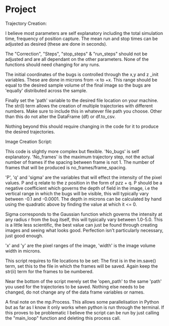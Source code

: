 # Project
Trajectory Creation:

I believe most parameters are self explanatory including the total simulation time, frequency of position capture. 
The mean run and stop times can be adjusted as desired (these are done in seconds).

The "Correction", "Steps", "stop_steps" & "run_steps" should not be adjusted and are all dependant on the other parameters.
None of the functions should need changing for any runs.

The initial coordinates of the bugs is controlled through the x,y and z _init variables. These are done in microns from -x to +x. 
This range should be equal to the desired sample volume of the final image so the bugs are 'equally' distributed across the sample.

Finally set the 'path' variable to the desired file location on your machine. The str(l) term allows the creation of multiple trajectories 
with different numbers. Make sure to include this in whatever file path you choose. Other than this do not alter the DataFrame (df) or df.to_csv.

Nothing beyond this should require changing in the code for it to produce the desired trajectories.

Image Creation Script:

This code is slightly more complex but flexible. 
'No_bugs' is self explanatory.
'No_frames' is the maximum trajectory step, not the actual number of frames if the spacing between frame is not 1. The number of frames that will be produced
is no_frames/frame_spacing.

'P', 'q' and 'sigma' are the variables that will effect the intensity of the pixel values. P and q relate to the z position in the form of p*z*z + q. P should be a 
negative coefficient which governs the depth of field in the image, i.e the vertical range in which the bugs will be visible, this will typically vary between
-0.1 and -0.0001. The depth in microns can be calculated by hand using the quadratic above by finding the value at which it <= 0.

Sigma corresponds to the Gaussian function which governs the intensity at any radius r from the bug itself, this will typically vary between 1.0-5.0. This is a 
little less scientific, the best value can just be found through creating images and seeing what looks good. Perfection isn't particularly necessary, just good enough.

'x' and 'y' are the pixel ranges of the image, 'width' is the image volume width in microns.

This script requires to file locations to be set:
The first is in the im.save() term, set this to the file in which the frames will be saved. Again keep the str(ii) term for the frames to be numbered.

Near the bottom of the script merely set the 'open_path' to the same 'path' you used for the trajectories to be saved. Nothing else needs to be changed, 
do not change any of the data frame variables or names.

A final note on the mp.Process. This allows some parallelisation in Python but as far as I know it only works when python is run through the terminal. 
If this proves to be problematic I believe the script can be run by just calling the "main_loop" function and deleting this process call.



